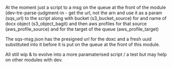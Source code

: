 At the moment just a script to a msg on the queue at the front of the module (dev-tre-parse-judgment-in - get the url,
not the arn and use it as a param (sqs_url) to the script along with bucket (s3_bucket_source) for and name of docx
object (s3_object_bagit) and then aws profiles for that source (aws_profile_source) and for the target of the
queue (aws_profile_target)

The sqs-msg.json has the presigned url for the doxc and a fresh uuid substituted into it before it is put on the queue
at the front of this module.

All still wip & to evolve into a more paramaterised script / a test but may help on other modules with dev.
